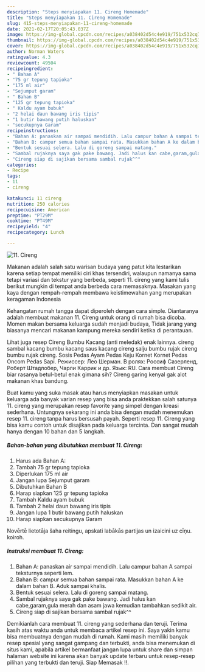```yaml
---
description: "Steps menyiapakan 11. Cireng Homemade"
title: "Steps menyiapakan 11. Cireng Homemade"
slug: 415-steps-menyiapakan-11-cireng-homemade
date: 2021-02-17T20:05:43.037Z
image: https://img-global.cpcdn.com/recipes/a038402d54c4e919/751x532cq70/11-cireng-foto-resep-utama.jpg
thumbnail: https://img-global.cpcdn.com/recipes/a038402d54c4e919/751x532cq70/11-cireng-foto-resep-utama.jpg
cover: https://img-global.cpcdn.com/recipes/a038402d54c4e919/751x532cq70/11-cireng-foto-resep-utama.jpg
author: Norman Waters
ratingvalue: 4.3
reviewcount: 49504
recipeingredient:
- " Bahan A"
- "75 gr tepung tapioka"
- "175 ml air"
- "Sejumput garam"
- " Bahan B"
- "125 gr tepung tapioka"
- " Kaldu ayam bubuk"
- "2 helai daun bawang iris tipis"
- "1 butir bawang putih haluskan"
- "secukupnya Garam"
recipeinstructions:
- "Bahan A: panaskan air sampai mendidih. Lalu campur bahan A sampai teksturnya seperti lem."
- "Bahan B: campur semua bahan sampai rata. Masukkan bahan A ke dalam bahan B. Aduk sampai khalis."
- "Bentuk sesuai selera. Lalu di goreng sampai matang."
- "Sambal rujaknya saya gak pake bawang. Jadi halus kan cabe,garam,gula merah dan asam jawa kemudian tambahkan sedikit air."
- "Cireng siap di sajikan bersama sambal rujak^^"
categories:
- Recipe
tags:
- 11
- cireng

katakunci: 11 cireng 
nutrition: 250 calories
recipecuisine: American
preptime: "PT29M"
cooktime: "PT49M"
recipeyield: "4"
recipecategory: Lunch

---
```



![11. Cireng](https://img-global.cpcdn.com/recipes/a038402d54c4e919/751x532cq70/11-cireng-foto-resep-utama.jpg)

Makanan adalah salah satu warisan budaya yang patut kita lestarikan karena setiap tempat memiliki ciri khas tersendiri, walaupun namanya sama tetapi variasi dan tekstur yang berbeda, seperti 11. cireng yang kami tulis berikut mungkin di tempat anda berbeda cara memasaknya. Masakan yang kaya dengan rempah-rempah membawa keistimewahan yang merupakan keragaman Indonesia

Kehangatan rumah tangga dapat diperoleh dengan cara simple. Diantaranya adalah membuat makanan 11. Cireng untuk orang di rumah bisa dicoba. Momen makan bersama keluarga sudah menjadi budaya, Tidak jarang yang biasanya mencari makanan kampung mereka sendiri ketika di perantauan.

Lihat juga resep Cireng Bumbu Kacang (anti meledak) enak lainnya. cireng sambal kacang bumbu kacang saus kacang cireng salju bumbu rujak cireng bumbu rujak cireng. Sosis Pedas Ayam Pedas Keju Kornet Kornet Pedas Oncom Pedas Sapi. Режиссер: Лео Шерман. В ролях: Россиф Сазерленд, Роберт Штадлобер, Чарли Каррик и др. Язык: RU. Cara membuat Cireng biar rasanya betul-betul enak gimana sih? Cireng garing kenyal gak alot makanan khas bandung.

Buat kamu yang suka masak atau harus menyiapkan masakan untuk keluarga ada banyak varian resep yang bisa anda praktekkan salah satunya 11. cireng yang merupakan resep favorite yang simpel dengan kreasi sederhana. Untungnya sekarang ini anda bisa dengan mudah menemukan resep 11. cireng tanpa harus bersusah payah.
Seperti resep 11. Cireng yang bisa kamu contoh untuk disajikan pada keluarga tercinta. Dan sangat mudah hanya dengan 10 bahan dan 5 langkah.


<!--inarticleads1-->

##### Bahan-bahan yang dibutuhkan membuat 11. Cireng:

1. Harus ada  Bahan A:
1. Tambah 75 gr tepung tapioka
1. Diperlukan 175 ml air
1. Jangan lupa Sejumput garam
1. Dibutuhkan  Bahan B
1. Harap siapkan 125 gr tepung tapioka
1. Tambah  Kaldu ayam bubuk
1. Tambah 2 helai daun bawang iris tipis
1. Jangan lupa 1 butir bawang putih haluskan
1. Harap siapkan secukupnya Garam


Novērtē lietotāja šaha reitingu, apskati labākās partijas un izaicini uz cīņu. koiroh. 

<!--inarticleads2-->

##### Instruksi membuat  11. Cireng:

1. Bahan A: panaskan air sampai mendidih. Lalu campur bahan A sampai teksturnya seperti lem.
1. Bahan B: campur semua bahan sampai rata. Masukkan bahan A ke dalam bahan B. Aduk sampai khalis.
1. Bentuk sesuai selera. Lalu di goreng sampai matang.
1. Sambal rujaknya saya gak pake bawang. Jadi halus kan cabe,garam,gula merah dan asam jawa kemudian tambahkan sedikit air.
1. Cireng siap di sajikan bersama sambal rujak^^




Demikianlah cara membuat 11. cireng yang sederhana dan teruji. Terima kasih atas waktu anda untuk membaca artikel resep ini. Saya yakin kamu bisa membuatnya dengan mudah di rumah. Kami masih memiliki banyak resep spesial yang sangat gampang dan terbukti, anda bisa menemukan di situs kami, apabila artikel bermanfaat jangan lupa untuk share dan simpan halaman website ini karena akan banyak update terbaru untuk resep-resep pilihan yang terbukti dan teruji. Siap Memasak !!. 
